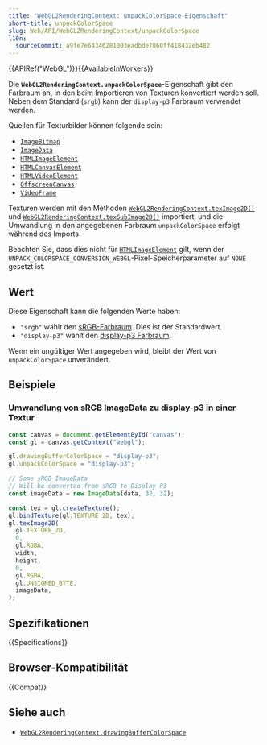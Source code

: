 ```yaml
---
title: "WebGL2RenderingContext: unpackColorSpace-Eigenschaft"
short-title: unpackColorSpace
slug: Web/API/WebGL2RenderingContext/unpackColorSpace
l10n:
  sourceCommit: a9fe7e64346281003eadbde7860ff418432eb482
---
```


{{APIRef("WebGL")}}{{AvailableInWorkers}}

Die **`WebGL2RenderingContext.unpackColorSpace`**-Eigenschaft gibt den Farbraum an, in den beim Importieren von Texturen konvertiert werden soll. Neben dem Standard (`srgb`) kann der `display-p3` Farbraum verwendet werden.

Quellen für Texturbilder können folgende sein:

- [`ImageBitmap`](/de/docs/Web/API/ImageBitmap)
- [`ImageData`](/de/docs/Web/API/ImageData)
- [`HTMLImageElement`](/de/docs/Web/API/HTMLImageElement)
- [`HTMLCanvasElement`](/de/docs/Web/API/HTMLCanvasElement)
- [`HTMLVideoElement`](/de/docs/Web/API/HTMLVideoElement)
- [`OffscreenCanvas`](/de/docs/Web/API/OffscreenCanvas)
- [`VideoFrame`](/de/docs/Web/API/VideoFrame)

Texturen werden mit den Methoden [`WebGL2RenderingContext.texImage2D()`](/de/docs/Web/API/WebGL2RenderingContext/texImage2D) und [`WebGL2RenderingContext.texSubImage2D()`](/de/docs/Web/API/WebGL2RenderingContext/texSubImage2D) importiert, und die Umwandlung in den angegebenen Farbraum `unpackColorSpace` erfolgt während des Imports.

Beachten Sie, dass dies nicht für [`HTMLImageElement`](/de/docs/Web/API/HTMLImageElement) gilt, wenn der `UNPACK_COLORSPACE_CONVERSION_WEBGL`-Pixel-Speicherparameter auf `NONE` gesetzt ist.

## Wert

Diese Eigenschaft kann die folgenden Werte haben:

- `"srgb"` wählt den [sRGB-Farbraum](https://en.wikipedia.org/wiki/SRGB). Dies ist der Standardwert.
- `"display-p3"` wählt den [display-p3 Farbraum](https://en.wikipedia.org/wiki/DCI-P3).

Wenn ein ungültiger Wert angegeben wird, bleibt der Wert von `unpackColorSpace` unverändert.

## Beispiele

### Umwandlung von sRGB ImageData zu display-p3 in einer Textur

```js
const canvas = document.getElementById("canvas");
const gl = canvas.getContext("webgl");

gl.drawingBufferColorSpace = "display-p3";
gl.unpackColorSpace = "display-p3";

// Some sRGB ImageData
// Will be converted from sRGB to Display P3
const imageData = new ImageData(data, 32, 32);

const tex = gl.createTexture();
gl.bindTexture(gl.TEXTURE_2D, tex);
gl.texImage2D(
  gl.TEXTURE_2D,
  0,
  gl.RGBA,
  width,
  height,
  0,
  gl.RGBA,
  gl.UNSIGNED_BYTE,
  imageData,
);
```

## Spezifikationen

{{Specifications}}

## Browser-Kompatibilität

{{Compat}}

## Siehe auch

- [`WebGL2RenderingContext.drawingBufferColorSpace`](/de/docs/Web/API/WebGL2RenderingContext/drawingBufferColorSpace)
